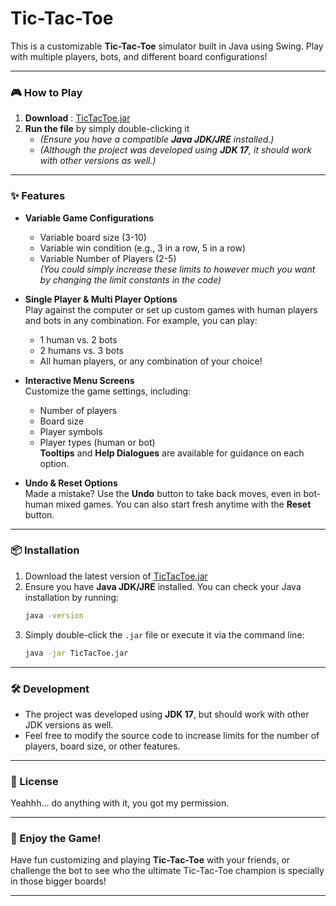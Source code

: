 # Tic-Tac-Toe

This is a customizable **Tic-Tac-Toe** simulator built in Java using Swing. Play with multiple players, bots, and different board configurations!

---

### 🎮 How to Play

1. **Download** : [TicTacToe.jar]()
2. **Run the file** by simply double-clicking it
   - *(Ensure you have a compatible **Java JDK/JRE** installed.)*
   - *(Although the project was developed using **JDK 17**, it should work with other versions as well.)*

---

### ✨ Features

- **Variable Game Configurations**  
  - Variable board size (3-10)
  - Variable win condition (e.g., 3 in a row, 5 in a row)
  - Variable Number of Players (2-5)  
  *(You could simply increase these limits to however much you want by changing the limit constants in the code)*

- **Single Player & Multi Player Options**  
  Play against the computer or set up custom games with human players and bots in any combination. For example, you can play:
  - 1 human vs. 2 bots
  - 2 humans vs. 3 bots
  - All human players, or any combination of your choice!
 
- **Interactive Menu Screens**  
  Customize the game settings, including:
  - Number of players
  - Board size
  - Player symbols
  - Player types (human or bot)  
    **Tooltips** and **Help Dialogues** are available for guidance on each option.

- **Undo & Reset Options**  
  Made a mistake? Use the **Undo** button to take back moves, even in bot-human mixed games. You can also start fresh anytime with the **Reset** button.

---

### 📦 Installation

1. Download the latest version of [TicTacToe.jar]()
2. Ensure you have **Java JDK/JRE** installed. You can check your Java installation by running:
   ```bash
   java -version
   ```
3. Simply double-click the `.jar` file or execute it via the command line:
   ```bash
   java -jar TicTacToe.jar
   ```

---

### 🛠️ Development

- The project was developed using **JDK 17**, but should work with other JDK versions as well.
- Feel free to modify the source code to increase limits for the number of players, board size, or other features.

---

### 📝 License

Yeahhh... do anything with it, you got my permission.

---

### 🎉 Enjoy the Game!

Have fun customizing and playing **Tic-Tac-Toe** with your friends, or challenge the bot to see who the ultimate Tic-Tac-Toe champion is specially in those bigger boards!

---
